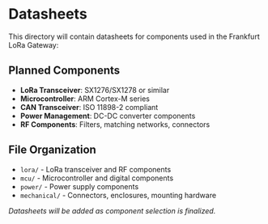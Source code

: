 # Datasheets

This directory will contain datasheets for components used in the Frankfurt LoRa Gateway:

## Planned Components

- **LoRa Transceiver**: SX1276/SX1278 or similar
- **Microcontroller**: ARM Cortex-M series  
- **CAN Transceiver**: ISO 11898-2 compliant
- **Power Management**: DC-DC converter components
- **RF Components**: Filters, matching networks, connectors

## File Organization

- `lora/` - LoRa transceiver and RF components
- `mcu/` - Microcontroller and digital components  
- `power/` - Power supply components
- `mechanical/` - Connectors, enclosures, mounting hardware

*Datasheets will be added as component selection is finalized.*